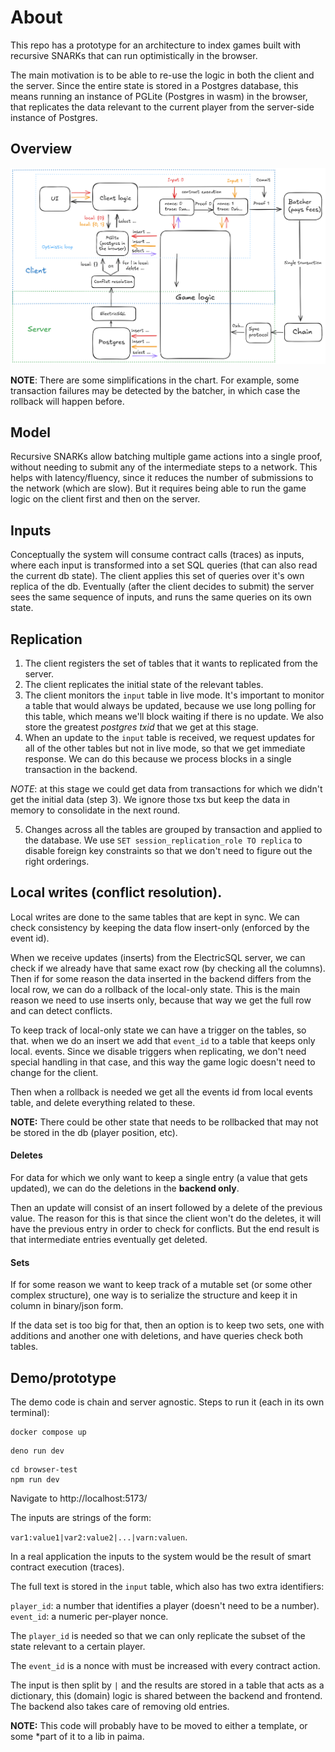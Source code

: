 # About

This repo has a prototype for an architecture to index games built with
recursive SNARKs that can run optimistically in the browser.

The main motivation is to be able to re-use the logic in both the client and the
server. Since the entire state is stored in a Postgres database, this means
running an instance of PGLite (Postgres in wasm) in the browser, that replicates
the data relevant to the current player from the server-side instance of
Postgres.

## Overview

![plot](./chart.png)

**NOTE**: There are some simplifications in the chart. For example, some
transaction failures may be detected by the batcher, in which case the rollback
will happen before.

## Model

Recursive SNARKs allow batching multiple game actions into a single proof,
without needing to submit any of the intermediate steps to a network. This helps
with latency/fluency, since it reduces the number of submissions to the network
(which are slow).  But it requires being able to run the game logic on the
client first and then on the server.

## Inputs

Conceptually the system will consume contract calls (traces) as inputs, where
each input is transformed into a set SQL queries (that can also read the current
db state). The client applies this set of queries over it's own replica of the
db. Eventually (after the client decides to submit) the server sees the same
sequence of inputs, and runs the same queries on its own state.

## Replication

1. The client registers the set of tables that it wants to replicated from the
server.
2. The client replicates the initial state of the relevant tables.
3. The client monitors the `input` table in live mode. It's important to monitor
a table that would always be updated, because we use long polling for this
table, which means we'll block waiting if there is no update. We also store the
greatest *postgres txid* that we get at this stage.
4. When an update to the `input` table is received, we request updates for all
of the other tables but not in live mode, so that we get immediate response. We
can do this because we process blocks in a single transaction in the backend.

*NOTE*: at this stage we could get data from transactions for which we didn't
get the initial data (step 3). We ignore those txs but keep the data in memory
to consolidate in the next round.

5. Changes across all the tables are grouped by transaction and applied to the
database. We use `SET session_replication_role TO replica` to disable foreign
key constraints so that we don't need to figure out the right orderings.

## Local writes (conflict resolution).

Local writes are done to the same tables that are kept in sync. We can check
consistency by keeping the data flow insert-only (enforced by the event id).

When we receive updates (inserts) from the ElectricSQL server, we can check if
we already have that same exact row (by checking all the columns). Then if for
some reason the data inserted in the backend differs from the local row, we can
do a rollback of the local-only state. This is the main reason we need to use
inserts only, because that way we get the full row and can detect conflicts. 

To keep track of local-only state we can have a trigger on the tables, so that.
when we do an insert we add that `event_id` to a table that keeps only local.
events. Since we disable triggers when replicating, we don't need special
handling in that case, and this way the game logic doesn't need to change for
the client.

Then when a rollback is needed we get all the events id from local events table,
and delete everything related to these.

**NOTE:** There could be other state that needs to be rollbacked that may not be
stored in the db (player position, etc).

#### Deletes

For data for which we only want to keep a single entry (a value that gets
updated), we can do the deletions in the **backend only**.

Then an update will consist of an insert followed by a delete of the previous
value. The reason for this is that since the client won't do the deletes, it
will have the previous entry in order to check for conflicts. But the end result
is that intermediate entries eventually get deleted.

#### Sets

If for some reason we want to keep track of a mutable set (or some other complex
structure), one way is to serialize the structure and keep it in column in
binary/json form.

If the data set is too big for that, then an option is to keep two sets, one
with additions and another one with deletions, and have queries check both
tables.

## Demo/prototype

The demo code is chain and server agnostic. Steps to run it (each in its own
terminal):

```
docker compose up
```

```
deno run dev
```

```
cd browser-test
npm run dev
```

Navigate to http://localhost:5173/  

The inputs are strings of the form:

`var1:value1|var2:value2|...|varn:valuen`.

In a real application the inputs to the system would be the result of smart
contract execution (traces).

The full text is stored in the `input` table, which also has two extra identifiers:

`player_id`: a number that identifies a player (doesn't need to be a number).
`event_id`: a numeric per-player nonce.

The `player_id` is needed so that we can only replicate the subset of the state
relevant to a certain player.

The `event_id` is a nonce with must be increased with every contract action.

The input is then split by `|` and the results are stored in a table that acts
as a dictionary, this (domain) logic is shared between the backend and frontend.
The backend also takes care of removing old entries.

**NOTE:** This code will probably have to be moved to either a template, or some
*part of it to a lib in paima.